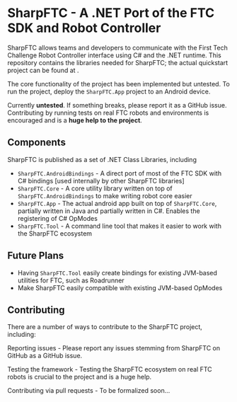 # SharpFTC - A .NET Port of the FTC SDK and Robot Controller

SharpFTC allows teams and developers to communicate with the First Tech Challenge Robot Controller interface using C# and the .NET runtime. This repository contains the libraries needed for SharpFTC; the actual quickstart project can be found at [](not_added_yet).

The core functionality of the project has been implemented but untested. To run the project, deploy the `SharpFTC.App` project to an Android device.

Currently **untested**. If something breaks, please report it as a GitHub issue. Contributing by running tests on real FTC robots and environments is encouraged and is a **huge help to the project**.

## Components

SharpFTC is published as a set of .NET Class Libraries, including
- `SharpFTC.AndroidBindings` - A direct port of most of the FTC SDK with C# bindings [used internally by other SharpFTC libraries]
- `SharpFTC.Core` - A core utility library written on top of `SharpFTC.AndroidBindings` to make writing robot core easier
- `SharpFTC.App` - The actual android app built on top of `SharpFTC.Core`, partially written in Java and partially written in C#. Enables the registering of C# OpModes
- `SharpFTC.Tool` - A command line tool that makes it easier to work with the SharpFTC ecosystem


## Future Plans

- Having `SharpFTC.Tool` easily create bindings for existing JVM-based utilities for FTC, such as Roadrunner
- Make SharpFTC easily compatible with existing JVM-based OpModes


## Contributing

There are a number of ways to contribute to the SharpFTC project, including:

Reporting issues - Please report any issues stemming from SharpFTC on GitHub as a GitHub issue.

Testing the framework - Testing the SharpFTC ecosystem on real FTC robots is crucial to the project and is a huge help.

Contributing via pull requests - To be formalized soon...
